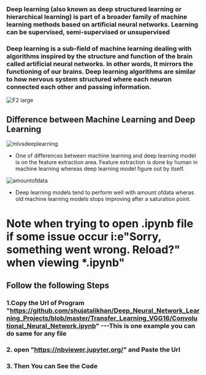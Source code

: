 ### Deep learning (also known as deep structured learning or hierarchical learning) is part of a broader family of machine learning methods based on artificial neural networks. Learning can be supervised, semi-supervised or unsupervised
### Deep learning is a sub-field of machine learning dealing with algorithms inspired by the structure and function of the brain called artificial neural networks. In other words, It mirrors the functioning of our brains. Deep learning algorithms are similar to how nervous system structured where each neuron connected each other and passing information.



![F2 large](https://user-images.githubusercontent.com/49519213/57575577-59d5d300-744d-11e9-97c0-ac28dea9f21e.jpg)


## Difference between Machine Learning and Deep Learning
![mlvsdeeplearning](https://user-images.githubusercontent.com/49519213/57575609-1e87d400-744e-11e9-8e94-3b98a6954874.png)

* One of differences between machine learning and deep learning model is on the feature extraction area. Feature extraction is done by human in machine learning whereas deep learning model figure out by itself.

![amountofdata](https://user-images.githubusercontent.com/49519213/57575647-cac9ba80-744e-11e9-8c47-a6901ae6bd89.png)

* Deep learning models tend to perform well with amount ofdata wheras old machine learning models stops improving after a saturation point.

# Note when trying to open .ipynb file if some issue occur i:e"Sorry, something went wrong. Reload?" when viewing *.ipynb"
## Follow the following Steps
### 1.Copy the Url  of Program "https://github.com/shujatalikhan/Deep_Neural_Network_Learning_Projects/blob/master/Transfer_Learning_VGG16/Convolutional_Neural_Network.ipynb" ---This is one example you can do same for any file
### 2. open "https://nbviewer.jupyter.org/" and Paste the Url 
### 3. Then You can See the Code 

